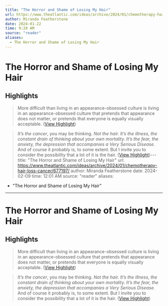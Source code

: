 ```yaml
---
title: "The Horror and Shame of Losing My Hair"
url: https://www.theatlantic.com/ideas/archive/2024/01/chemotherapy-hair-loss-cancer/677197/
author: Miranda Featherstone
date: 2024-01-22
time: 9:28 AM
source: "reader"
aliases:
  - The Horror and Shame of Losing My Hair
---
```

# The Horror and Shame of Losing My Hair

## Highlights
> More difficult than living in an appearance-obsessed culture is living in an appearance-obsessed culture that pretends that appearance does not matter, or pretends that everyone is equally visually acceptable. ([View Highlight](https://read.readwise.io/read/01hmq067gmqjzqwc58e3bykq95))

> *It’s the cancer*, you may be thinking. *Not the hair. It’s the illness, the constant drain of thinking about your own mortality. It’s the fear, the anxiety, the depression that accompanies a Very Serious Disease.* And of course it probably is, to some extent. But I invite you to consider the possibility that a lot of it is the hair. ([View Highlight](https://read.readwise.io/read/01hmq0fcs7yjhaaymrqe24wz7p))---
title: "The Horror and Shame of Losing My Hair"
url: https://www.theatlantic.com/ideas/archive/2024/01/chemotherapy-hair-loss-cancer/677197/
author: Miranda Featherstone
date: 2024-02-09
time: 12:01 AM
source: "reader"
aliases:
  - "The Horror and Shame of Losing My Hair"
---
# The Horror and Shame of Losing My Hair

## Highlights
> More difficult than living in an appearance-obsessed culture is living in an appearance-obsessed culture that pretends that appearance does not matter, or pretends that everyone is equally visually acceptable. ([View Highlight](https://read.readwise.io/read/01hmq067gmqjzqwc58e3bykq95))

> *It’s the cancer*, you may be thinking. *Not the hair. It’s the illness, the constant drain of thinking about your own mortality. It’s the fear, the anxiety, the depression that accompanies a Very Serious Disease.* And of course it probably is, to some extent. But I invite you to consider the possibility that a lot of it is the hair. ([View Highlight](https://read.readwise.io/read/01hmq0fcs7yjhaaymrqe24wz7p))

